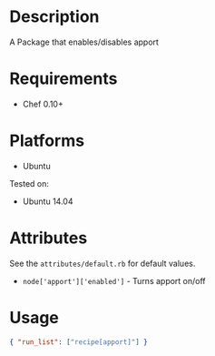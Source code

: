 Description
===========

A Package that enables/disables apport

Requirements
============

 * Chef 0.10+

Platforms
=========

 * Ubuntu

Tested on:

 * Ubuntu 14.04

Attributes
==========

See the `attributes/default.rb` for default values.

 * `node['apport']['enabled']` - Turns apport on/off

Usage
=====

```json
{ "run_list": ["recipe[apport]"] }
```

